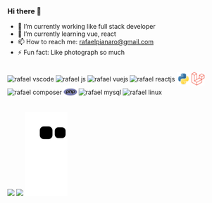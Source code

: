 ### Hi there 👋

- 🔭 I’m currently working like full stack developer
- 🌱 I’m currently learning vue, react
- 📫 How to reach me: rafaelpianaro@gmail.com
- ⚡ Fun fact: Like photograph so much

<!-- <div>
  <img height="180em" src="https://github-readme-stats.vercel.app/api?username=rafaelpianaro&show_icons=true&theme=dark&include_all_commits=true&count_private=true" />
   <img height="180em" src="https://github-readme-stats.vercel.app/api/top-langs/?username=rafaelpianaro&layout=compact&langs_count=16&theme=dark" />
</div> -->

<!-- https://devicon.dev/ -->

<div style="display: inline_block"><br>
  <img align="center" alt="rafael vscode" height="30" widht="40" src="https://cdn.jsdelivr.net/gh/devicons/devicon/icons/vscode/vscode-original.svg" />
  <img align="center" alt="rafael js" height="30" widht="40" src="https://cdn.jsdelivr.net/gh/devicons/devicon/icons/javascript/javascript-original.svg" />
  <img align="center" alt="rafael vuejs" height="30" widht="40" src="https://cdn.jsdelivr.net/gh/devicons/devicon/icons/vuejs/vuejs-original.svg" />
  <img align="center" alt="rafael reactjs" height="30" widht="40" src="https://cdn.jsdelivr.net/gh/devicons/devicon/icons/react/react-original.svg" />
  <img align="center" alt="rafael python" height="30" widht="40" src="https://github.com/devicons/devicon/blob/master/icons/python/python-original.svg" />
  <img align="center" alt="rafael laravel" height="30" widht="40" src="https://github.com/devicons/devicon/blob/master/icons/laravel/laravel-original.svg" />
  <img align="center" alt="rafael composer" height="30" widht="40" src="https://cdn.jsdelivr.net/gh/devicons/devicon/icons/composer/composer-original.svg" />          
  <img align="center" alt="rafael php" height="30" widht="40" src="https://github.com/devicons/devicon/blob/master/icons/php/php-original.svg" />
  <img align="center" alt="rafael mysql" height="30" widht="40" src="https://cdn.jsdelivr.net/gh/devicons/devicon/icons/mysql/mysql-original-wordmark.svg" />
  <img align="center" alt="rafael linux" height="30" widht="40" src="https://cdn.jsdelivr.net/gh/devicons/devicon/icons/linux/linux-original.svg" />
          
          
          
</div>

##

<div>
  <a href="mailto:rafaelpianaro@gmail.com"><img src="https://img.shields.io/badge/-Gmail-%233333?style=for-the-badge&logo=gmail&logoColor=white" target="_blank" /></a>
  <a href="https://www.linkedin.com/in/rafael-pianaro-9a491a53/" target="_blank"><img src="https://img.shields.io/badge/-LinkedIn-%230077B5?style=for-the-badge&logo=linkedin&logoColor=white" target="_blank" /></a>
  <picture>
  <source media="(prefers-color-scheme: dark)" srcset="https://raw.githubusercontent.com/rafaelpianaro/rafaelpianaro/output/github-contribution-grid-snake-dark.svg">
  <source media="(prefers-color-scheme: light)" srcset="https://raw.githubusercontent.com/rafaelpianaro/rafaelpianaro/output/github-contribution-grid-snake.svg">
  <img alt="github contribution grid snake animation" src="https://raw.githubusercontent.com/rafaelpianaro/rafaelpianaro/output/github-contribution-grid-snake.svg">
</picture>
  <!--
  ![Snake animation](https://github.com/rafaelpianaro/rafaelpianaro/blob/output/github-contribution-grid-snake.svg)
  -->
</div>
